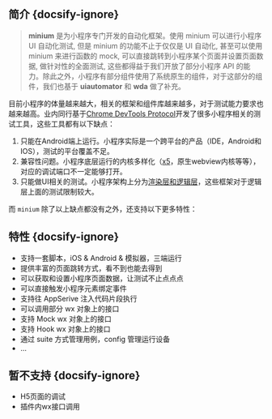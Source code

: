 ## 简介 {docsify-ignore}
> **minium** 是为小程序专门开发的自动化框架。使用 minium 可以进行小程序 UI 自动化测试, 但是 minium 的功能不止于仅仅是 UI 自动化, 甚至可以使用 minium 来进行函数的 mock, 可以直接跳转到小程序某个页面并设置页面数据, 做针对性的全面测试, 这些都得益于我们开放了部分小程序 API 的能力。除此之外，小程序有部分组件使用了系统原生的组件，对于这部分的组件，我们也基于 **uiautomator** 和 **wda** 做了补充。


目前小程序的体量越来越大，相关的框架和组件库越来越多，对于测试能力要求也越来越高。业内同行基于[Chrome DevTools Protocol](https://chromedevtools.github.io/devtools-protocol/)开发了很多小程序相关的测试工具，这些工具都有以下缺点：
1. 只能在Android端上运行。小程序实际是一个跨平台的产品（IDE，Android和IOS），测试的平台覆盖不足。
2. 兼容性问题。小程序底层运行的内核多样化（[x5](https://x5.tencent.com/)，原生webview内核等等），对应的调试端口不一定能够打开。
3. 只能做UI相关的测试。小程序架构上分为[渲染层和逻辑层](https://developers.weixin.qq.com/miniprogram/dev/framework/quickstart/framework.html#%E6%B8%B2%E6%9F%93%E5%B1%82%E5%92%8C%E9%80%BB%E8%BE%91%E5%B1%82)，这些框架对于逻辑层上面的测试限制较大。

而 `minium` 除了以上缺点都没有之外，还支持以下更多特性：

## 特性 {docsify-ignore}

- 支持一套脚本，iOS & Android & 模拟器，三端运行
- 提供丰富的页面跳转方式，看不到也能去得到
- 可以获取和设置小程序页面数据，让测试不止点点点
- 可以直接触发小程序元素绑定事件
- 支持往 AppSerive 注入代码片段执行
- 可以调用部分 wx 对象上的接口
- 支持 Mock wx 对象上的接口
- 支持 Hook wx 对象上的接口
- 通过 suite 方式管理用例，config 管理运行设备
- ...

## 暂不支持 {docsify-ignore}
- H5页面的调试
- 插件内wx接口调用
